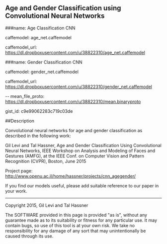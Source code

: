 ## Age and Gender Classification using Convolutional Neural Networks


###name: Age Classification CNN

caffemodel: age_net.caffemodel

caffemodel_url: https://dl.dropboxusercontent.com/u/38822310/age_net.caffemodel



###name: Gender Classification CNN

caffemodel: gender_net.caffemodel

caffemodel_url: https://dl.dropboxusercontent.com/u/38822310/gender_net.caffemodel

--
mean_file_proto: https://dl.dropboxusercontent.com/u/38822310/mean.binaryproto

gist_id: c9e99062283c719c03de

##Description

Convolutional neural networks for age and gender classification as described in the following work:

Gil Levi and Tal Hassner, Age and Gender Classification Using Convolutional Neural Networks, IEEE Workshop on Analysis and Modeling of Faces and Gestures (AMFG), at the IEEE Conf. on Computer Vision and Pattern Recognition (CVPR), Boston, June 2015

Project page: http://www.openu.ac.il/home/hassner/projects/cnn_agegender/

If you find our models useful, please add suitable reference to our paper in your work.


---
Copyright 2015, Gil Levi and Tal Hassner 

The SOFTWARE provided in this page is provided "as is", without any guarantee made as to its suitability or fitness for any particular use. It may contain bugs, so use of this tool is at your own risk. We take no responsibility for any damage of any sort that may unintentionally be caused through its use. 